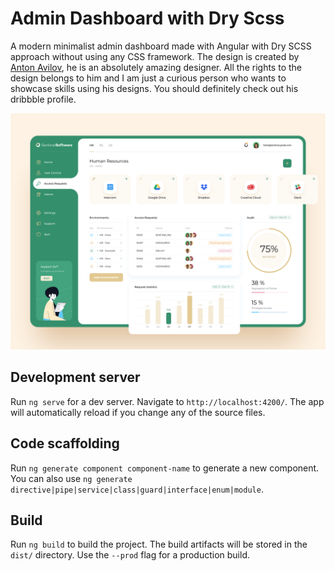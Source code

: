 # Admin Dashboard with Dry Scss

A modern minimalist admin dashboard made with Angular with Dry SCSS approach without using any CSS framework. The design is created by [Anton Avilov](https://dribbble.com/avilov), he is an absolutely amazing designer. All the rights to the design belongs to him and I am just a curious person who wants to showcase skills using his designs. You should definitely check out his dribbble profile.

![](src/assets/images/admin-dashboard.png)

## Development server

Run `ng serve` for a dev server. Navigate to `http://localhost:4200/`. The app will automatically reload if you change any of the source files.

## Code scaffolding

Run `ng generate component component-name` to generate a new component. You can also use `ng generate directive|pipe|service|class|guard|interface|enum|module`.

## Build

Run `ng build` to build the project. The build artifacts will be stored in the `dist/` directory. Use the `--prod` flag for a production build.






